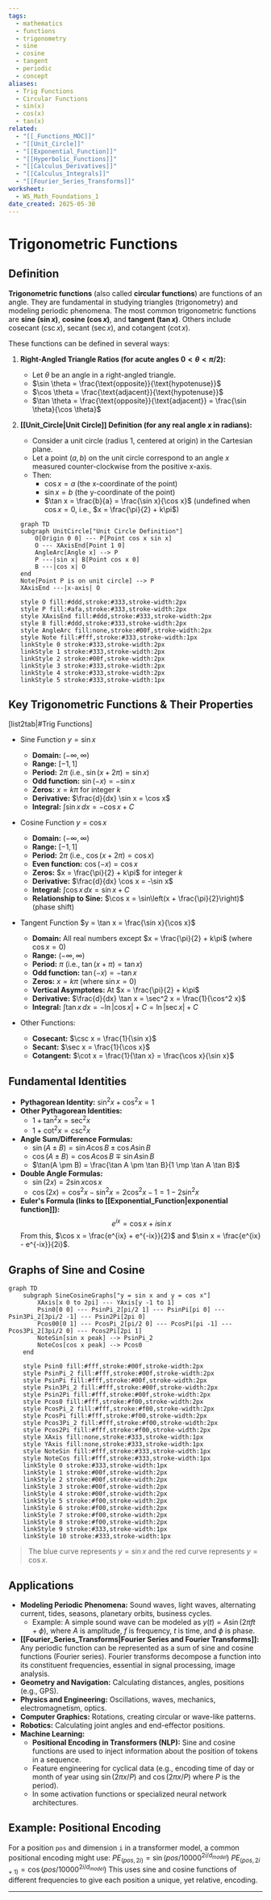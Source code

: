 ```yaml
---
tags:
  - mathematics
  - functions
  - trigonometry
  - sine
  - cosine
  - tangent
  - periodic
  - concept
aliases:
  - Trig Functions
  - Circular Functions
  - sin(x)
  - cos(x)
  - tan(x)
related:
  - "[[_Functions_MOC]]"
  - "[[Unit_Circle]]"
  - "[[Exponential_Function]]"
  - "[[Hyperbolic_Functions]]"
  - "[[Calculus_Derivatives]]"
  - "[[Calculus_Integrals]]"
  - "[[Fourier_Series_Transforms]]"
worksheet:
  - WS_Math_Foundations_1
date_created: 2025-05-30
---
```

# Trigonometric Functions

## Definition
**Trigonometric functions** (also called **circular functions**) are functions of an angle. They are fundamental in studying triangles (trigonometry) and modeling periodic phenomena. The most common trigonometric functions are **sine ($\sin x$)**, **cosine ($\cos x$)**, and **tangent ($\tan x$)**. Others include cosecant ($\csc x$), secant ($\sec x$), and cotangent ($\cot x$).

These functions can be defined in several ways:
1.  **Right-Angled Triangle Ratios (for acute angles $0 < \theta < \pi/2$):**
    - Let $\theta$ be an angle in a right-angled triangle.
    - $\sin \theta = \frac{\text{opposite}}{\text{hypotenuse}}$
    - $\cos \theta = \frac{\text{adjacent}}{\text{hypotenuse}}$
    - $\tan \theta = \frac{\text{opposite}}{\text{adjacent}} = \frac{\sin \theta}{\cos \theta}$

2.  **[[Unit_Circle|Unit Circle]] Definition (for any real angle $x$ in radians):**
    - Consider a unit circle (radius 1, centered at origin) in the Cartesian plane.
    - Let a point $(a,b)$ on the unit circle correspond to an angle $x$ measured counter-clockwise from the positive x-axis.
    - Then:
        - $\cos x = a$ (the x-coordinate of the point)
        - $\sin x = b$ (the y-coordinate of the point)
        - $\tan x = \frac{b}{a} = \frac{\sin x}{\cos x}$ (undefined when $\cos x = 0$, i.e., $x = \frac{\pi}{2} + k\pi$)

    ```mermaid
    graph TD
    subgraph UnitCircle["Unit Circle Definition"]
        O[Origin 0 0] --- P[Point cos x sin x]
        O --- XAxisEnd[Point 1 0]
        AngleArc[Angle x] --> P
        P ---|sin x| B[Point cos x 0]
        B ---|cos x| O
    end
    Note[Point P is on unit circle] --> P
    XAxisEnd ---|x-axis| O

    style O fill:#ddd,stroke:#333,stroke-width:2px
    style P fill:#afa,stroke:#333,stroke-width:2px
    style XAxisEnd fill:#ddd,stroke:#333,stroke-width:2px
    style B fill:#ddd,stroke:#333,stroke-width:2px
    style AngleArc fill:none,stroke:#00f,stroke-width:2px
    style Note fill:#fff,stroke:#333,stroke-width:1px
    linkStyle 0 stroke:#333,stroke-width:2px
    linkStyle 1 stroke:#333,stroke-width:2px
    linkStyle 2 stroke:#00f,stroke-width:2px
    linkStyle 3 stroke:#333,stroke-width:2px
    linkStyle 4 stroke:#333,stroke-width:2px
    linkStyle 5 stroke:#333,stroke-width:1px
    ```

## Key Trigonometric Functions & Their Properties

[list2tab|#Trig Functions]
- Sine Function
	$y = \sin x$
    - **Domain:** $(-\infty, \infty)$
    - **Range:** $[-1, 1]$
    - **Period:** $2\pi$ (i.e., $\sin(x + 2\pi) = \sin x$)
    - **Odd function:** $\sin(-x) = -\sin x$
    - **Zeros:** $x = k\pi$ for integer $k$
    - **Derivative:** $\frac{d}{dx} \sin x = \cos x$
    - **Integral:** $\int \sin x \,dx = -\cos x + C$

- Cosine Function
	$y = \cos x$
    - **Domain:** $(-\infty, \infty)$
    - **Range:** $[-1, 1]$
    - **Period:** $2\pi$ (i.e., $\cos(x + 2\pi) = \cos x$)
    - **Even function:** $\cos(-x) = \cos x$
    - **Zeros:** $x = \frac{\pi}{2} + k\pi$ for integer $k$
    - **Derivative:** $\frac{d}{dx} \cos x = -\sin x$
    - **Integral:** $\int \cos x \,dx = \sin x + C$
    - **Relationship to Sine:** $\cos x = \sin\left(x + \frac{\pi}{2}\right)$ (phase shift)

- Tangent Function
	$y = \tan x = \frac{\sin x}{\cos x}$
    - **Domain:** All real numbers except $x = \frac{\pi}{2} + k\pi$ (where $\cos x = 0$)
    - **Range:** $(-\infty, \infty)$
    - **Period:** $\pi$ (i.e., $\tan(x + \pi) = \tan x$)
    - **Odd function:** $\tan(-x) = -\tan x$
    - **Zeros:** $x = k\pi$ (where $\sin x = 0$)
    - **Vertical Asymptotes:** At $x = \frac{\pi}{2} + k\pi$
    - **Derivative:** $\frac{d}{dx} \tan x = \sec^2 x = \frac{1}{\cos^2 x}$
    - **Integral:** $\int \tan x \,dx = -\ln|\cos x| + C = \ln|\sec x| + C$

- Other Functions:
    - **Cosecant:** $\csc x = \frac{1}{\sin x}$
    - **Secant:** $\sec x = \frac{1}{\cos x}$
    - **Cotangent:** $\cot x = \frac{1}{\tan x} = \frac{\cos x}{\sin x}$

## Fundamental Identities
- **Pythagorean Identity:** $\sin^2 x + \cos^2 x = 1$
- **Other Pythagorean Identities:**
    - $1 + \tan^2 x = \sec^2 x$
    - $1 + \cot^2 x = \csc^2 x$
- **Angle Sum/Difference Formulas:**
    - $\sin(A \pm B) = \sin A \cos B \pm \cos A \sin B$
    - $\cos(A \pm B) = \cos A \cos B \mp \sin A \sin B$
    - $\tan(A \pm B) = \frac{\tan A \pm \tan B}{1 \mp \tan A \tan B}$
- **Double Angle Formulas:**
    - $\sin(2x) = 2 \sin x \cos x$
    - $\cos(2x) = \cos^2 x - \sin^2 x = 2\cos^2 x - 1 = 1 - 2\sin^2 x$
- **Euler's Formula (links to [[Exponential_Function|exponential function]]):**
  $$ e^{ix} = \cos x + i \sin x $$
  From this, $\cos x = \frac{e^{ix} + e^{-ix}}{2}$ and $\sin x = \frac{e^{ix} - e^{-ix}}{2i}$.

## Graphs of Sine and Cosine

```mermaid
graph TD
    subgraph SineCosineGraphs["y = sin x and y = cos x"]
        XAxis[x 0 to 2pi] --- YAxis[y -1 to 1]
        Psin0[0 0] --- PsinPi_2[pi/2 1] --- PsinPi[pi 0] --- Psin3Pi_2[3pi/2 -1] --- Psin2Pi[2pi 0]
        Pcos00[0 1] --- PcosPi_2[pi/2 0] --- PcosPi[pi -1] --- Pcos3Pi_2[3pi/2 0] --- Pcos2Pi[2pi 1]
        NoteSin[sin x peak] --> PsinPi_2
        NoteCos[cos x peak] --> Pcos0
    end

    style Psin0 fill:#fff,stroke:#00f,stroke-width:2px
    style PsinPi_2 fill:#fff,stroke:#00f,stroke-width:2px
    style PsinPi fill:#fff,stroke:#00f,stroke-width:2px
    style Psin3Pi_2 fill:#fff,stroke:#00f,stroke-width:2px
    style Psin2Pi fill:#fff,stroke:#00f,stroke-width:2px
    style Pcos0 fill:#fff,stroke:#f00,stroke-width:2px
    style PcosPi_2 fill:#fff,stroke:#f00,stroke-width:2px
    style PcosPi fill:#fff,stroke:#f00,stroke-width:2px
    style Pcos3Pi_2 fill:#fff,stroke:#f00,stroke-width:2px
    style Pcos2Pi fill:#fff,stroke:#f00,stroke-width:2px
    style XAxis fill:none,stroke:#333,stroke-width:1px
    style YAxis fill:none,stroke:#333,stroke-width:1px
    style NoteSin fill:#fff,stroke:#333,stroke-width:1px
    style NoteCos fill:#fff,stroke:#333,stroke-width:1px
    linkStyle 0 stroke:#333,stroke-width:1px
    linkStyle 1 stroke:#00f,stroke-width:2px
    linkStyle 2 stroke:#00f,stroke-width:2px
    linkStyle 3 stroke:#00f,stroke-width:2px
    linkStyle 4 stroke:#00f,stroke-width:2px
    linkStyle 5 stroke:#f00,stroke-width:2px
    linkStyle 6 stroke:#f00,stroke-width:2px
    linkStyle 7 stroke:#f00,stroke-width:2px
    linkStyle 8 stroke:#f00,stroke-width:2px
    linkStyle 9 stroke:#333,stroke-width:1px
    linkStyle 10 stroke:#333,stroke-width:1px
```
> The blue curve represents $y = \sin x$ and the red curve represents $y = \cos x$.

## Applications
- **Modeling Periodic Phenomena:** Sound waves, light waves, alternating current, tides, seasons, planetary orbits, business cycles.
    - Example: A simple sound wave can be modeled as $y(t) = A \sin(2\pi f t + \phi)$, where $A$ is amplitude, $f$ is frequency, $t$ is time, and $\phi$ is phase.
- **[[Fourier_Series_Transforms|Fourier Series and Fourier Transforms]]:** Any periodic function can be represented as a sum of sine and cosine functions (Fourier series). Fourier transforms decompose a function into its constituent frequencies, essential in signal processing, image analysis.
- **Geometry and Navigation:** Calculating distances, angles, positions (e.g., GPS).
- **Physics and Engineering:** Oscillations, waves, mechanics, electromagnetism, optics.
- **Computer Graphics:** Rotations, creating circular or wave-like patterns.
- **Robotics:** Calculating joint angles and end-effector positions.
- **Machine Learning:**
    - **Positional Encoding in Transformers (NLP):** Sine and cosine functions are used to inject information about the position of tokens in a sequence.
    - Feature engineering for cyclical data (e.g., encoding time of day or month of year using $\sin(2\pi x / P)$ and $\cos(2\pi x / P)$ where $P$ is the period).
    - In some activation functions or specialized neural network architectures.

## Example: Positional Encoding
For a position `pos` and dimension `i` in a transformer model, a common positional encoding might use:
$PE_{(pos, 2i)} = \sin(pos / 10000^{2i/d_{model}})$
$PE_{(pos, 2i+1)} = \cos(pos / 10000^{2i/d_{model}})$
This uses sine and cosine functions of different frequencies to give each position a unique, yet relative, encoding.

---
